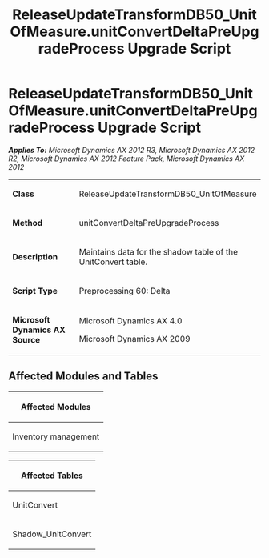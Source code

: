 ﻿---
title: ReleaseUpdateTransformDB50_UnitOfMeasure.unitConvertDeltaPreUpgradeProcess Upgrade Script
TOCTitle: ReleaseUpdateTransformDB50_UnitOfMeasure.unitConvertDeltaPreUpgradeProcess Upgrade Script
ms:assetid: 32ee402b-4267-c5dd-21c5-95dbf859bc06
ms:mtpsurl: https://msdn.microsoft.com/en-us/library/JJ685083(v=AX.60)
ms:contentKeyID: 49707537
ms.date: 05/18/2015
mtps_version: v=AX.60
---

# ReleaseUpdateTransformDB50\_UnitOfMeasure.unitConvertDeltaPreUpgradeProcess Upgrade Script 


_**Applies To:** Microsoft Dynamics AX 2012 R3, Microsoft Dynamics AX 2012 R2, Microsoft Dynamics AX 2012 Feature Pack, Microsoft Dynamics AX 2012_

<table>
<colgroup>
<col style="width: 50%" />
<col style="width: 50%" />
</colgroup>
<tbody>
<tr class="odd">
<td><p><strong>Class</strong></p></td>
<td><p>ReleaseUpdateTransformDB50_UnitOfMeasure</p></td>
</tr>
<tr class="even">
<td><p><strong>Method</strong></p></td>
<td><p>unitConvertDeltaPreUpgradeProcess</p></td>
</tr>
<tr class="odd">
<td><p><strong>Description</strong></p></td>
<td><p>Maintains data for the shadow table of the UnitConvert table.</p></td>
</tr>
<tr class="even">
<td><p><strong>Script Type</strong></p></td>
<td><p>Preprocessing 60: Delta</p></td>
</tr>
<tr class="odd">
<td><p><strong>Microsoft Dynamics AX Source</strong></p></td>
<td><p>Microsoft Dynamics AX 4.0</p>
<p>Microsoft Dynamics AX 2009</p></td>
</tr>
</tbody>
</table>


## Affected Modules and Tables

<table>
<colgroup>
<col style="width: 100%" />
</colgroup>
<thead>
<tr class="header">
<th><p>Affected Modules</p></th>
</tr>
</thead>
<tbody>
<tr class="odd">
<td><p>Inventory management</p></td>
</tr>
</tbody>
</table>


<table>
<colgroup>
<col style="width: 100%" />
</colgroup>
<thead>
<tr class="header">
<th><p>Affected Tables</p></th>
</tr>
</thead>
<tbody>
<tr class="odd">
<td><p>UnitConvert</p></td>
</tr>
<tr class="even">
<td><p>Shadow_UnitConvert</p></td>
</tr>
</tbody>
</table>

  


